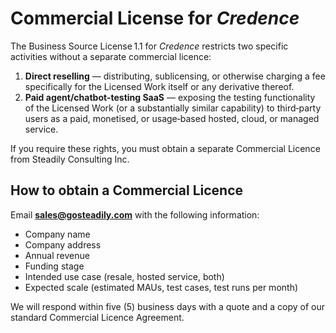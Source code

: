 # Commercial License for *Credence*

The Business Source License 1.1 for *Credence* restricts two specific activities without a separate commercial licence:

1. **Direct reselling** — distributing, sublicensing, or otherwise charging a fee specifically for the Licensed Work itself or any derivative thereof.
2. **Paid agent/chatbot‑testing SaaS** — exposing the testing functionality of the Licensed Work (or a substantially similar capability) to third‑party users as a paid, monetised, or usage‑based hosted, cloud, or managed service.

If you require these rights, you must obtain a separate Commercial Licence from Steadily Consulting Inc.

## How to obtain a Commercial Licence

Email **sales@gosteadily.com** with the following information:

* Company name
* Company address
* Annual revenue
* Funding stage
* Intended use case (resale, hosted service, both)
* Expected scale (estimated MAUs, test cases, test runs per month)

We will respond within five (5) business days with a quote and a copy of our standard Commercial Licence Agreement.
